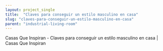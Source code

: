 ```yaml
---
layout: project_single
title:  "Claves para conseguir un estilo masculino en casa"
slug: "claves-para-conseguir-un-estilo-masculino-en-casa"
parent: "industrial-living-room"
---
```

Casas Que Inspiran - Claves para conseguir un estilo masculino en casa | Casas Que Inspiran